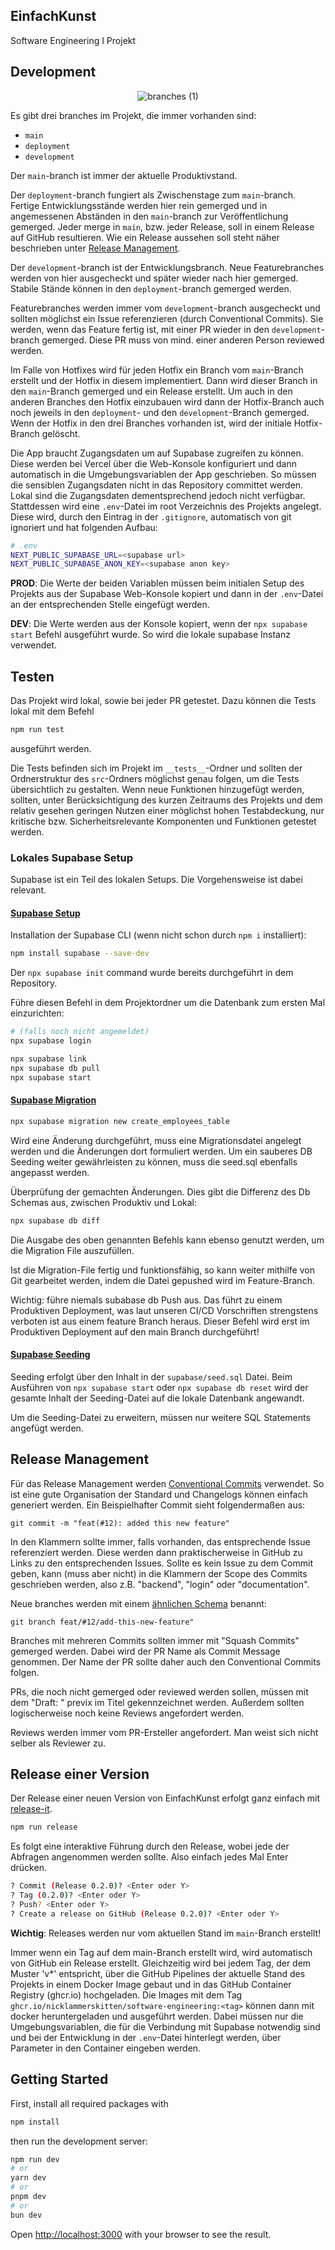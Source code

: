 ## EinfachKunst

Software Engineering I Projekt

## Development

<div align="center">
  
![branches (1)](https://github.com/user-attachments/assets/4f35f75d-6c7d-474c-9061-97d7ef913fa9)
  
</div>

Es gibt drei branches im Projekt, die immer vorhanden sind:
- `main`
- `deployment`
- `development`

Der `main`-branch ist immer der aktuelle Produktivstand.

Der `deployment`-branch fungiert als Zwischenstage zum `main`-branch. Fertige Entwicklungsstände werden hier rein gemerged und in angemessenen Abständen in den `main`-branch zur Veröffentlichung gemerged. Jeder merge in `main`, bzw. jeder Release, soll in einem Release auf GitHub resultieren. Wie ein Release aussehen soll steht näher beschrieben unter [Release Management](##-release-management).

Der `development`-branch ist der Entwicklungsbranch. Neue Featurebranches werden von hier ausgecheckt und später wieder nach hier gemerged. Stabile Stände können in den `deployment`-branch gemerged werden.

Featurebranches werden immer vom `development`-branch ausgecheckt und sollten möglichst ein Issue referenzieren (durch Conventional Commits). Sie werden, wenn das Feature fertig ist, mit einer PR wieder in den `development`-branch gemerged. Diese PR muss von mind. einer anderen Person reviewed werden.

Im Falle von Hotfixes wird für jeden Hotfix ein Branch vom `main`-Branch erstellt und der Hotfix in diesem implementiert. Dann wird dieser Branch in den `main`-Branch gemerged und ein Release erstellt. Um auch in den anderen Branches den Hotfix einzubauen wird dann der Hotfix-Branch auch noch jeweils in den `deployment`- und den `development`-Branch gemerged. Wenn der Hotfix in den drei Branches vorhanden ist, wird der initiale Hotfix-Branch gelöscht.

Die App braucht Zugangsdaten um auf Supabase zugreifen zu können. Diese werden bei Vercel über die Web-Konsole konfiguriert und dann automatisch in die Umgebungsvariablen der App geschrieben. So müssen die sensiblen Zugangsdaten nicht in das Repository committet werden. Lokal sind die Zugangsdaten dementsprechend jedoch nicht verfügbar. Stattdessen wird eine `.env`-Datei im root Verzeichnis des Projekts angelegt. Diese wird, durch den Eintrag in der `.gitignore`, automatisch von git ignoriert und hat folgenden Aufbau:
```sh
# .env
NEXT_PUBLIC_SUPABASE_URL=<supabase url>
NEXT_PUBLIC_SUPABASE_ANON_KEY=<supabase anon key>
```
**PROD**: Die Werte der beiden Variablen müssen beim initialen Setup des Projekts aus der Supabase Web-Konsole kopiert und dann in der `.env`-Datei an der entsprechenden Stelle eingefügt werden.

**DEV**: Die Werte werden aus der Konsole kopiert, wenn der `npx supabase start` Befehl ausgeführt wurde. So wird die lokale supabase Instanz verwendet.

## Testen

Das Projekt wird lokal, sowie bei jeder PR getestet. Dazu können die Tests lokal mit dem Befehl
```sh
npm run test
```
ausgeführt werden. 

Die Tests befinden sich im Projekt im `__tests__`-Ordner und sollten der Ordnerstruktur des `src`-Ordners möglichst genau folgen, um die Tests übersichtlich zu gestalten. Wenn neue Funktionen hinzugefügt werden, sollten, unter Berücksichtigung des kurzen Zeitraums des Projekts und dem relativ gesehen geringen Nutzen einer möglichst hohen Testabdeckung, nur kritische bzw. Sicherheitsrelevante Komponenten und Funktionen getestet werden. 

### Lokales Supabase Setup

Supabase ist ein Teil des lokalen Setups. Die Vorgehensweise ist dabei relevant. 

#### [Supabase Setup](https://supabase.com/docs/guides/local-development)

Installation der Supabase CLI (wenn nicht schon durch `npm i` installiert):
```bash
npm install supabase --save-dev
```

Der `npx supabase init` command wurde bereits durchgeführt in dem Repository.

Führe diesen Befehl in dem Projektordner um die Datenbank zum ersten Mal einzurichten:

```bash
# (falls noch nicht angemeldet)
npx supabase login

npx supabase link
npx supabase db pull
npx supabase start
```

#### [Supabase Migration](https://supabase.com/docs/guides/local-development/overview)

```bash
npx supabase migration new create_employees_table
```

Wird eine Änderung durchgeführt, muss eine Migrationsdatei angelegt werden und die Änderungen dort formuliert werden.
Um ein sauberes DB Seeding weiter gewährleisten zu können, muss die seed.sql ebenfalls angepasst werden.

Überprüfung der gemachten Änderungen. Dies gibt die Differenz des Db Schemas aus, zwischen Produktiv und Lokal:

```bash
npx supabase db diff
```

Die Ausgabe des oben genannten Befehls kann ebenso genutzt werden, um die Migration File auszufüllen.

Ist die Migration-File fertig und funktionsfähig, so kann weiter mithilfe von Git gearbeitet werden, indem die Datei gepushed wird im Feature-Branch.

Wichtig: führe niemals subabase db Push aus. Das führt zu einem Produktiven Deployment, was laut unseren CI/CD Vorschriften strengstens verboten ist aus einem feature Branch heraus. Dieser Befehl wird erst im Produktiven Deployment auf den main Branch durchgeführt!

#### [Supabase Seeding](https://supabase.com/docs/guides/local-development/seeding-your-database)

Seeding erfolgt über den Inhalt in der `supabase/seed.sql` Datei. Beim Ausführen von `npx supabase start` oder 
`npx supabase db reset` wird der gesamte Inhalt der Seeding-Datei auf die lokale Datenbank angewandt. 

Um die Seeding-Datei zu erweitern, müssen nur weitere SQL Statements angefügt werden.

## Release Management
Für das Release Management werden [Conventional Commits](https://www.conventionalcommits.org/en/v1.0.0/) verwendet. So ist eine gute Organisation der Standard und Changelogs können einfach generiert werden.
Ein Beispielhafter Commit sieht folgendermaßen aus:
```
git commit -m "feat(#12): added this new feature"
```
In den Klammern sollte immer, falls vorhanden, das entsprechende Issue referenziert werden. Diese werden dann praktischerweise in GitHub zu Links zu den entsprechenden Issues. Sollte es kein Issue zu dem Commit geben, kann (muss aber nicht) in die Klammern der Scope des Commits geschrieben werden, also z.B. "backend", "login" oder "documentation".

Neue branches werden mit einem [ähnlichen Schema](https://dev.to/varbsan/a-simplified-convention-for-naming-branches-and-commits-in-git-il4) benannt:
```
git branch feat/#12/add-this-new-feature"
```

Branches mit mehreren Commits sollten immer mit "Squash Commits" gemerged werden. Dabei wird der PR Name als Commit Message genommen. Der Name der PR sollte daher auch den Conventional Commits folgen.

PRs, die noch nicht gemerged oder reviewed werden sollen, müssen mit dem "Draft: " previx im Titel gekennzeichnet werden. Außerdem sollten logischerweise noch keine Reviews angefordert werden.

Reviews werden immer vom PR-Ersteller angefordert. Man weist sich nicht selber als Reviewer zu.

## Release einer Version
Der Release einer neuen Version von EinfachKunst erfolgt ganz einfach mit [release-it](https://github.com/release-it/release-it).
```bash
npm run release
```
Es folgt eine interaktive Führung durch den Release, wobei jede der Abfragen angenommen werden sollte. Also einfach jedes Mal Enter drücken.
```bash
? Commit (Release 0.2.0)? <Enter oder Y>
? Tag (0.2.0)? <Enter oder Y>
? Push? <Enter oder Y>
? Create a release on GitHub (Release 0.2.0)? <Enter oder Y>
```
**Wichtig**: Releases werden nur vom aktuellen Stand im `main`-Branch erstellt!

Immer wenn ein Tag auf dem main-Branch erstellt wird, wird automatisch von GitHub ein Release erstellt. Gleichzeitig wird bei jedem Tag, der dem Muster 'v*' entspricht, über die GitHub Pipelines der aktuelle Stand des Projekts in einem Docker Image gebaut und in das GitHub Container Registry (ghcr.io) hochgeladen. Die Images mit dem Tag `ghcr.io/nicklammerskitten/software-engineering:<tag>` können dann mit docker heruntergeladen und ausgeführt werden. Dabei müssen nur die Umgebungsvariablen, die für die Verbindung mit Supabase notwendig sind und bei der Entwicklung in der `.env`-Datei hinterlegt werden, über Parameter in den Container eingeben werden.
 
## Getting Started

First, install all required packages with
```bash
npm install
```
then run the development server:

```bash
npm run dev
# or
yarn dev
# or
pnpm dev
# or
bun dev
```

Open [http://localhost:3000](http://localhost:3000) with your browser to see the result.
